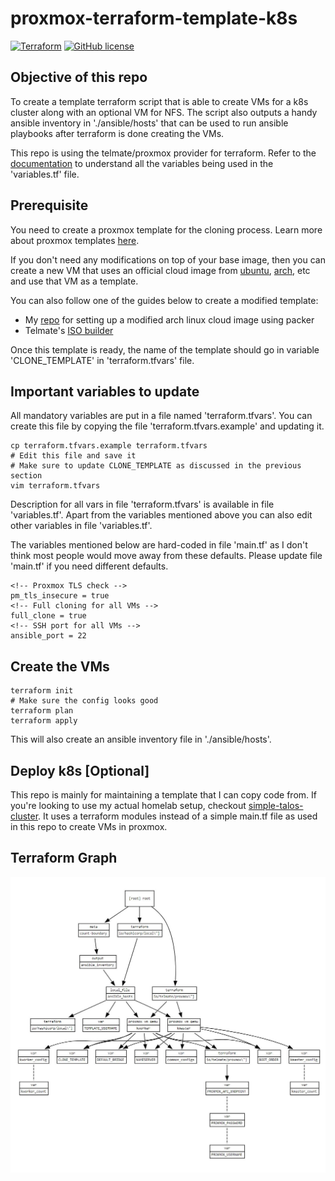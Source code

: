 # proxmox-terraform-template-k8s
 
 [![Terraform](https://github.com/Naman1997/terraform-k8s-template/actions/workflows/terraform.yml/badge.svg)](https://github.com/Naman1997/terraform-k8s-template/actions/workflows/terraform.yml)
 [![GitHub license](https://img.shields.io/github/license/Naereen/StrapDown.js.svg)](https://github.com/Naman1997/proxmox-terraform-template-k8s/blob/main/LICENSE)

## Objective of this repo

To create a template terraform script that is able to create VMs for a k8s cluster along with an optional VM for NFS. The script also outputs a handy ansible inventory in './ansible/hosts' that can be used to run ansible playbooks after terraform is done creating the VMs.

This repo is using the telmate/proxmox provider for terraform. Refer to the [documentation](https://registry.terraform.io/providers/Telmate/proxmox/latest/docs) to understand all the variables being used in the 'variables.tf' file.

## Prerequisite

You need to create a proxmox template for the cloning process. Learn more about proxmox templates [here](https://pve.proxmox.com/wiki/VM_Templates_and_Clones#Create_VM_Template).

If you don't need any modifications on top of your base image, then you can create a new VM that uses an official cloud image from [ubuntu](https://cloud-images.ubuntu.com/), [arch](https://wiki.archlinux.org/title/Arch_Linux_on_a_VPS#Official_Arch_Linux_cloud_image), etc and use that VM as a template.

You can also follow one of the guides below to create a modified template:
- My [repo](https://github.com/Naman1997/arch-cloud-image) for setting up a modified arch linux cloud image using packer
- Telmate's [ISO builder](https://github.com/Telmate/terraform-ubuntu-proxmox-iso)

Once this template is ready, the name of the template should go in variable 'CLONE_TEMPLATE' in 'terraform.tfvars' file.

## Important variables to update

All mandatory variables are put in a file named 'terraform.tfvars'.
You can create this file by copying the file 'terraform.tfvars.example' and updating it.
```
cp terraform.tfvars.example terraform.tfvars
# Edit this file and save it
# Make sure to update CLONE_TEMPLATE as discussed in the previous section
vim terraform.tfvars
```
Description for all vars in file 'terraform.tfvars' is available in file 'variables.tf'.
Apart from the variables mentioned above you can also edit other variables in file 'variables.tf'.

The variables mentioned below are hard-coded in file 'main.tf' as I don't think most people would move away from these defaults. Please update file 'main.tf' if you need different defaults.

```
<!-- Proxmox TLS check -->
pm_tls_insecure = true
<!-- Full cloning for all VMs -->
full_clone = true
<!-- SSH port for all VMs -->
ansible_port = 22
```

## Create the VMs
```
terraform init
# Make sure the config looks good
terraform plan
terraform apply
```

This will also create an ansible inventory file in './ansible/hosts'.

## Deploy k8s [Optional]
This repo is mainly for maintaining a template that I can copy code from. If you're looking to use my actual homelab setup, checkout [simple-talos-cluster](https://github.com/Naman1997/simple-talos-cluster). It uses a terraform modules instead of a simple main.tf file as used in this repo to create VMs in proxmox.

## Terraform Graph
![alt text](https://raw.githubusercontent.com/Naman1997/proxmox-terraform-template-k8s/main/Graph.JPG)
